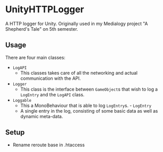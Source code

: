UnityHTTPLogger
===============

A HTTP logger for Unity.
Originally used in my Medialogy project "A Shepherd's Tale" on 5th semester.

## Usage
There are four main classes:

- `LogAPI`
	- This classes takes care of all the networking and actual communication with the API.
- `Logger`
	- This class is the interface between `GameObject`s that wish to log a `LogEntry` and the `LogAPI` class.
- `Loggable`
	- This a MonoBehaviour that is able to log `LogEntry`s. - `LogEntry`
	- A single entry in the log, consisting of some basic data as well as dynamic meta-data.

## Setup
- Rename reroute base in .htaccess

